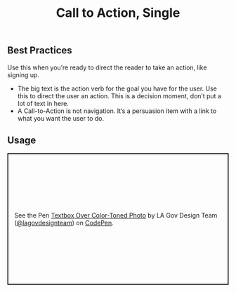 ﻿---
title: Call to Action, Single
summary: A simple imperative statement with an action button.
tags: feature block
layout: guide
eleventyNavigation:
  key: Call to Action, Single
  parent: Feature Blocks
  excerpt: A simple imperative statement with an action button.
  order: 1
  img: /img/illustrations/illus-cta-1.svg
---

## Best Practices

Use this when you’re ready to direct the reader to take an action, like signing up.

- The big text is the action verb for the goal you have for the user. Use this to direct the user an action. This is a decision moment, don’t put a lot of text in here.
- A Call-to-Action is not navigation. It’s a persuasion item with a link to what you want the user to do.

## Usage

<p class="codepen" data-height="300" data-default-tab="html,result" data-slug-hash="wBvZEJw" data-pen-title="Textbox Over Color-Toned Photo" data-editable="true" data-user="lagovdesignteam" style="height: 300px; box-sizing: border-box; display: flex; align-items: center; justify-content: center; border: 2px solid; margin: 1em 0; padding: 1em;">
  <span>See the Pen <a href="https://codepen.io/lagovdesignteam/pen/wBvZEJw">
  Textbox Over Color-Toned Photo</a> by LA Gov Design Team (<a href="https://codepen.io/lagovdesignteam">@lagovdesignteam</a>)
  on <a href="https://codepen.io">CodePen</a>.</span>
</p>
<script async src="https://public.codepenassets.com/embed/index.js"></script>
